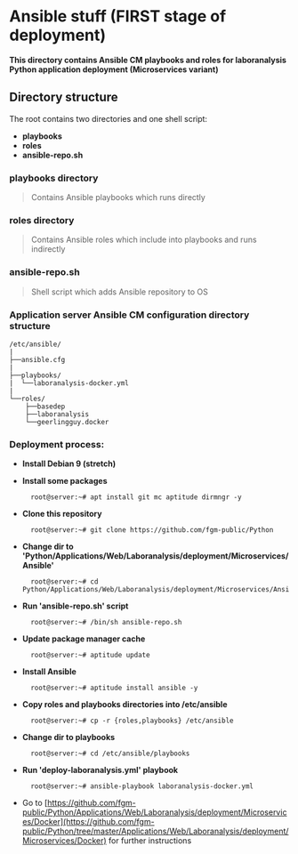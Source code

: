 # Ansible stuff (FIRST stage of deployment)
**This directory contains Ansible CM playbooks and roles for laboranalysis Python application deployment (Microservices variant)**

## Directory structure
The root contains two directories and one shell script: 

* **playbooks**
* **roles**
* **ansible-repo.sh**

### playbooks directory
> Contains Ansible playbooks which runs directly

### roles directory
> Contains Ansible roles which include into playbooks and runs indirectly

### ansible-repo.sh
> Shell script which adds Ansible repository to OS

### Application server Ansible CM configuration directory structure

    /etc/ansible/
    |
    ├──ansible.cfg
    |
    ├──playbooks/
    |  └──laboranalysis-docker.yml
    |
    └──roles/
        ├──basedep
        ├──laboranalysis
        └──geerlingguy.docker

### Deployment process:

* **Install Debian 9 (stretch)**

* **Install some packages**

        root@server:~# apt install git mc aptitude dirmngr -y

* **Clone this repository**

        root@server:~# git clone https://github.com/fgm-public/Python

* **Change dir to 'Python/Applications/Web/Laboranalysis/deployment/Microservices/Ansible'**

        root@server:~# cd Python/Applications/Web/Laboranalysis/deployment/Microservices/Ansible

* **Run 'ansible-repo.sh' script**

        root@server:~# /bin/sh ansible-repo.sh

* **Update package manager cache**

        root@server:~# aptitude update

* **Install Ansible**

        root@server:~# aptitude install ansible -y

* **Copy roles and playbooks directories into /etc/ansible**

        root@server:~# cp -r {roles,playbooks} /etc/ansible

* **Change dir to playbooks**

        root@server:~# cd /etc/ansible/playbooks

* **Run 'deploy-laboranalysis.yml' playbook**

        root@server:~# ansible-playbook laboranalysis-docker.yml

* Go to [https://github.com/fgm-public/Python/Applications/Web/Laboranalysis/deployment/Microservices/Docker](https://github.com/fgm-public/Python/tree/master/Applications/Web/Laboranalysis/deployment/Microservices/Docker) for further instructions
